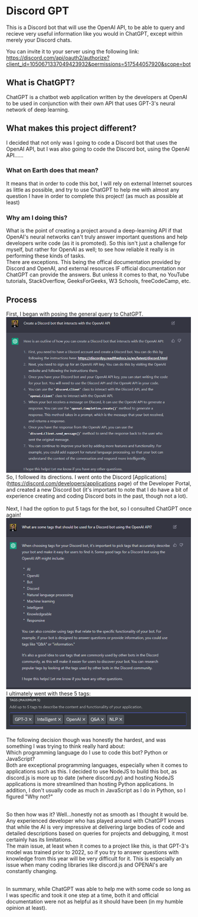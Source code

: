 # <b> Discord GPT </b>
This is a Discord bot that will use the OpenAI API, to be
able to query and recieve very useful information like you 
would in ChatGPT, except within merely your Discord chats. <br>

You can invite it to your server using the following link:<br>
https://discord.com/api/oauth2/authorize?client_id=1050671337049423932&permissions=517544057920&scope=bot

## <b> What is ChatGPT? </b>
ChatGPT is a chatbot web application written by the developers
at OpenAI to be used in conjunction with their own API that uses
GPT-3's neural network of deep learning.

## <b> What makes this project different? </b>
I decided that not only was I going to code a Discord bot that uses the OpenAI API, but I was also going to code the Discord bot, using the OpenAI API......<br>
### What on Earth does that mean? <br>
It means that in order to code this bot, I will rely on external Internet sources as little as possible, and try to use ChatGPT to help me with almost any question I have in order to complete this project! (as much as possible at least) <br>
### Why am I doing this? <br>
What is the point of creating a project around a deep-learning API if that OpenAI's neural networks can't truly answer important questions and help developers write code (as it is promoted). So this isn't just a challenge for myself, but rather for OpenAI as well; to see how reliable it really is in performing these kinds of tasks.<br>
There are exceptions. This being the offical documentation provided by Discord and OpenAI, and external resources IF official documentation nor ChatGPT can provide the answers. But unless it comes to that, no YouTube tutorials, StackOverflow, GeeksForGeeks, W3 Schools, freeCodeCamp, etc.

## <b>Process</b>
First, I began with posing the general query to ChatGPT. <br>
<img src="images/Create a Discord bot that interacts with the OpenAI API.png" alt="create_bot" style="width:500px;"/> <br>
So, I followed its directions. I went onto the Discord [Applications] (https://discord.com/developers/applications page) of the Developer Portal, and created a new Discord bot (it's important to note that I do have a bit of experience creating and coding Discord bots in the past, though not a lot). <br><br>
Next, I had the option to put 5 tags for the bot, so I consulted ChatGPT once again! <br>
<img src="images/What are some tags that should be used for a Discord bot using the OpenAI API.png" alt="tags_query" style="width:500px"><br>
I ultimately went with these 5 tags: <br>
<img src="images/bot_tags.png" alt="bot_tags" style="width:500px"><br><br>
The following decision though was honestly the hardest, and was something I was trying to think really hard about:<br> Which programming language do I use to code this bot? Python or JavaScript?<br>
Both are exceptional programming languages, especially when it comes to applications such as this. 
I decided to use NodeJS to build this bot, as discord.js is more up to date (where discord.py) and hosting NodeJS applications is more streamlined than hosting Python applications. In addition, I don't usually code as much in JavaScript as I do in Python, so I figured "Why not?" <br><br>

So then how was it? Well...honestly not as smooth as I thought it would be. <br> 
Any experienced developer who has played around with ChatGPT knows that while the AI is very impressive at delivering large bodies of code and detailed descriptions based on queries for projects and debugging, it most certainly has its limitations.<br>
The main issue, at least when it comes to a project like this, is that GPT-3's model was trained prior to 2022, so if you try to answer questions with knowledge from this year will be very difficult for it. This is especially an issue when many coding libraries like discord.js and OPENAI's are constantly changing. <br>


<br> In summary, while ChatGPT was able to help me with some code so long as I was specific and took it one step at a time, both it and official documentation were not as helpful as it should have been (in my humble opinion at least).